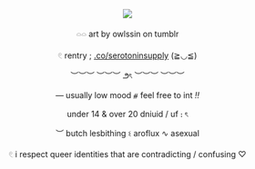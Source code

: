 <p align="center">
  <img src="https://files.catbox.moe/dsdsa8.png">
</p>

<div align="center">

𓏏𓏏 art by owlssin on tumblr 

𓏲 rentry ; [.co/serotoninsupply](https://rentry.co/serotoninsupply) (≧◡≦)

︶︶︶  ︶︶︶ ౨ৎ ︶︶︶  ︶︶︶

― usually low mood ⧣ feel free to int *!!*

under 14 & over 20 dniuid / uf ᎓ ৎ

︶ butch lesbithing ଽ aroflux ∿ asexual

𓏲 i respect queer identities that are contradicting / confusing ♡
